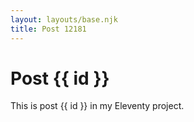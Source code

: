 ```yaml
---
layout: layouts/base.njk
title: Post 12181
---
```


# Post {{ id }}

This is post {{ id }} in my Eleventy project.
